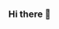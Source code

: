 ### Hi there 👋

<!--
**connorjnel/connorjnel** is a ✨ _special_ ✨ repository because its `README.md` (this file) appears on your GitHub profile.

Here are some ideas to get you started:

- 🔭 I’m currently working on JS Projects
- 🌱 I’m currently learning Python
- ⚡ Fun fact: ...
-->
